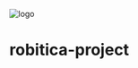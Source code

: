 ![logo](https://user-images.githubusercontent.com/85785761/123492679-dd011580-d622-11eb-8451-b7f642536e55.jpg)
# robitica-project
